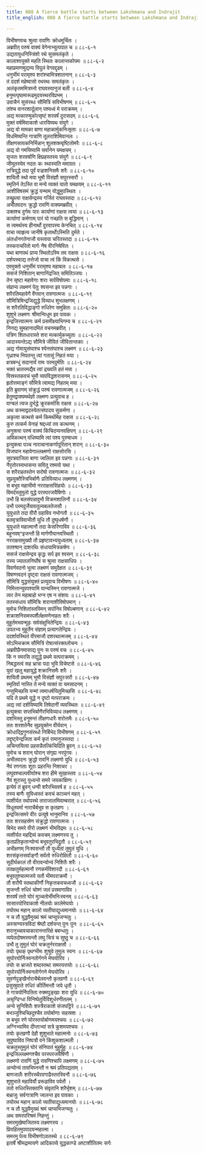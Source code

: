 ```yaml
---
title: 088 A fierce battle starts between Lakshmana and Indrajit
title_english: 088 A fierce battle starts between Lakshmana and Indrajit

---
```


<div class="audioEmbed"  caption="श्रीराम-हरिसीताराममूर्ति-घनपाठिभ्यां वचनम्" src="https://archive.org/download/Ramayana-recitation-Sriram-harisItArAmamUrti-Ghanapaati-v2/Kanda_6/Kanda_6_YK-088-A_fierce_battle_starts_between_Lakshmana_and_Indrajit_0.mp3"></div>

विभीषणवचः श्रुत्वा रावणिः क्रोधमूर्चितः ।  
अब्रवीत् परुषं वाक्यं वेगेनाभ्युत्पपात च ॥ ८८-६-१  
उद्यतायुधनिस्त्रिंशो रथे सुसमलंकृते ।  
कालाश्वयुक्ते महति स्थितः कालान्तकोपमः ॥ ८८-६-२  
महाप्रमाणमुद्यम्य विपुलं वेगवद्दृढम् ।  
धनुर्भीमं परामृश्य शरांश्चामित्रशातनान् ॥ ८८-६-३  
तं ददर्श महेष्वासो रथस्थः समलंकृतः ।  
अलंकृतममित्रघ्नो राघवस्यानुजं बली ॥ ८८-६-४  
हनुमत्पृष्ठमारूढमुदयस्थरविप्रभम् ।  
उवाचैनं सुसंरब्धः सौमित्रिं सविभीषणम् ॥ ८८-६-५  
तांश्च वानरशार्दूलान् पश्यध्वं मे पराक्रमम् ।  
अद्य मत्कारुमुकोत्सृष्टं शरवर्षं दुरासदम् ॥ ८८-६-६  
मुक्तं वर्षमिवाकाशे धारयिष्यथ संयुगे ।  
अद्य वो मामका बाणा महाकार्मुकनिःसृताः ॥ ८८-६-७  
विधमिष्यन्ति गात्राणि तूलराशिमिवानलः ।  
तीक्षणसायकनिर्भिन्नान् शूलशक्त्यृष्टितोमरैः ॥ ८८-६-८  
अद्य वो गमयिष्यामि सर्वानेन यमक्षयम् ।  
सृजतः शरवर्षाणि क्षिप्रहस्तस्य संयुगे ॥ ८८-६-९  
जीमूतस्येव नदतः कः स्थास्यति ममाग्रतः ।  
रात्रियुद्धे तदा पूर्वं वज्राशनिसमैः शरैः ॥ ८८-६-१०  
शायितौ स्थो मया भूमौ विसंज्ञौ सपुरस्सरौ ।  
स्मृतिर्न तेऽस्ति वा मन्ये व्यक्तं यातो यमक्षयम् ॥ ८८-६-११  
आशीविषसमं क्रुद्धं यन्माम् योद्धुमुपस्थितः ।  
तच्छ्रुत्वा राक्षसेन्द्रस्य गर्जितं राघवस्तदा ॥ ८८-६-१२  
अभीतवदनः क्रुद्धो रावणिं वाक्यमब्रवीत् ।  
उक्तश्च दुर्गमः पारः कार्याणां राक्षस त्वया ॥ ८८-६-१३  
कार्याणां कर्मणाम् पारं यो गच्छति स बुद्धिमान् ।  
स त्वमर्थस्य हीनार्थो दुरवापस्य केनचित् ॥ ८८-६-१४  
वाचा व्याहृत्य जानीषे कृतार्थोऽस्मिति दुर्मते ।  
अंतर्धानगतेनाजौ यस्त्वया चरितस्तदा ॥ ८८-६-१५  
तस्कराचरितो मार्गः नैष वीरनिषेवितः ।  
यथा बाणपथं प्राप्य स्थितोऽस्मि तव राक्षस ॥ ८८-६-१६  
दर्शयस्वाद्य तत्तेजो वाचा त्वं किं विकत्थसे ।  
एवमुक्तो धनुर्भीमं परामृश्य महाबलः ॥ ८८-६-१७  
ससर्ज निशितान् बाणानिंद्रजित् समितिञ्जयः ।  
तेन सृष्टा महावेगाः शराः सर्पविषोपमाः ॥ ८८-६-१८  
संप्राप्य लक्ष्मणं पेतुः श्वसन्त इव पन्नगाः ।  
शरैरतिमहावेगै र्वेगवान् रावणात्मजः ॥ ८८-६-१९  
सौमित्रिमिन्द्रजिद्युद्धे विव्याध शुभलक्षणम् ।  
स शरैरतिविद्धाङ्गो रुधिरेण समुक्षितः ॥ ८८-६-२०  
शुशुभे लक्ष्मणः श्रीमान्विधूम इव पावकः ।  
इन्द्रजित्त्वात्मनः कर्म प्रसमीक्ष्याभिगम्य च ॥ ८८-६-२१  
निनद्य सुमहानादमितं वचनमब्रवीत् ।  
पत्रिण शितधारास्ते शरा मत्कार्मुकच्युताः ॥ ८८-६-२२  
आदास्यन्तेऽद्य सौमित्रे जीवितं जीवितान्तकाः ।  
अद्य गोमायुसंघाश्च श्येनसंघाश्च लक्ष्मण ॥ ८८-६-२३  
गृध्राश्च निपतन्तु त्वां गतासुं निहतं मया ।  
क्षत्रबन्धुं सदानार्यं रामः परमदुर्मतिः ॥ ८८-६-२४  
भक्तं भ्रातरमद्यैव त्वां द्रख्यति हतं मया ।  
विस्रस्तकवचं भूमौ व्यपविद्धशरासनम् ॥ ८८-६-२५  
हृतोत्तमाङ्गं सौमित्रे त्वामद्य निहतम् मया ।  
इति ब्रुवाणम् संक्रुद्धं परुषं रावणात्मजम् ॥ ८८-६-२६  
हेतुमद्वाक्यमर्थज्ञो लक्ष्मणः प्रत्युवाच ह ।  
वाग्बलं त्यज दुर्भद्धे क्रूरकर्मासि राक्षस ॥ ८८-६-२७  
अथ कस्माद्वदस्येतत्संपादय सुकर्मणा ।  
अकृत्वा कत्थसे कर्म किमर्थमिह राक्षस ॥ ८८-६-२८  
कुरु तत्कर्म येनाहं श्रद्दध्यां तव कत्थनम् ।  
अनुक्त्वा परुषं वाक्यं किंचिदप्यनवक्षिपन् ॥ ८८-६-२९  
अविकत्थन् वधिष्यामि त्वां पश्य पुरुषाधम ।  
इत्युक्त्वा पञ्च नाराचानाकर्णापूरितान् शरान् ॥ ८८-६-३०  
विजघान महावेगाल्लक्ष्मणो राक्षसोरसि ।  
सुपत्रवाजिता बाणा ज्वलिता इव पन्नगाः ॥ ८८-६-३१  
नैरृतोरस्यभासन्त सवितू रश्मयो यथा ।  
स शरैराहतस्तेन सरोषो रावणात्मजः ॥ ८८-६-३२  
सुप्रयुक्तैस्त्रिभिर्बाणैः प्रतिविव्याध लक्ष्मणम् ।  
स बभूव महाभीमो नरराक्षससिंहयोः ॥ ८८-६-३३  
विमर्दस्तुमुलो युद्धे परस्परजयैषिणोः ।  
उभौ हि बलसंपन्नावुभौ विक्रमशालिनौ ॥ ८८-६-३४  
उभौ परमदुर्जेयावतुल्यबलतेजसौ ।  
युयुधाते तदा वीरौ ग्रहाविव नभोगतौ ॥ ८८-६-३५  
बलवृत्राविवाभीतौ युधि तौ दुष्पृधर्षणौ ।  
युयुधाते महात्मानौ तदा केसरिणाविव ॥ ८८-६-३६  
बहूनवष्^इजन्तौ हि मार्गणौघानवस्थितौ ।  
नरराक्षसमुख्यौ तौ प्रहृष्टावभ्ययुध्यताम् ॥ ८८-६-३७  
ततश्श्रान् दाशरथिः संधायामित्रकर्षणः ।  
ससर्ज राक्षसेन्द्रय कृद्धः सर्प इव श्वसन् ॥ ८८-६-३८  
तस्य ज्यातलनिर्घोषं स श्रुत्वा राक्षसाधिपः ।  
विवर्णवदनो भूत्वा लक्ष्मणं समुदैक्षत ॥ ८८-६-३९  
विषण्णवदनं दृष्ट्वा राक्षसं रावणात्मजम् ।  
सौमित्रिं युद्धसंयुक्तं प्रत्युवाच विभीषणः ॥ ८८-६-४०  
निमित्तान्युपपश्यामि यान्यस्मिन् रावणात्मजे ।  
त्वर तेन महाबाहो भग्न एष न संशयः ॥ ८८-६-४१  
ततस्संधाय सौमित्रिः शरानाशीविषोपमान् ।  
मुमोच निशितांस्तस्मिन् सर्पानिव विषोल्बणान् ॥ ८८-६-४२  
शक्राशनिसमस्पर्शैर्लक्षमणेनाहतः शरैः ।  
मुहूर्तमभवन्मूढः सर्वसंक्षुभितेन्द्रियः ॥ ८८-६-४३  
उपलभ्य मुहूर्तेन संज्ञाम् प्रत्यागतेन्द्रियः ।  
ददर्शावस्थितं वीरमाजौ दशरथात्मजम् ॥ ८८-६-४४  
सोऽभिचक्राम सौमित्रिं रोषात्संरक्तलोचनः ।  
अब्रवीछैनमासाद्य पुनः स परुषं वचः ॥ ८८-६-४५  
किं न स्मरसि तद्युद्धे प्रथमे यत्पराक्रमम् ।  
निबद्धस्त्वं सह भ्रात्रा यदा भुवि विचेष्टसे ॥ ८८-६-४६  
युवां खलु महायुद्धे शक्रानिसमैः शरैः ।  
शायितौ प्रथमम् भूमौ विसंज्ञौ सपुरःसरौ ॥ ८८-६-४७  
स्मृतिर्वा नास्ति ते मन्ये व्यक्तं वा यमसादनम् ।  
गन्तुमिच्छसि यन्मां त्वमाधर्षयितुमिच्छसि ॥ ८८-६-४८  
यदि ते प्रथमे युद्धे न दृष्टो मत्पराक्रमः ।  
अद्य त्वां दर्शयिष्यामि तिषेदानीं व्यवस्थितः ॥ ८८-६-४९  
इत्युक्त्वा सप्तभिर्बाणैरभिविव्याध लक्ष्मणम् ।  
दशभिस्तु हनूमन्तं तीक्षणधारैः शरोत्तमैः ॥ ८८-६-५०  
ततः शरशतेनैव सुप्रयुक्तेन वीर्यवान् ।  
क्रोधाद्द्विगुणसंरब्धो निर्बिभेद विभीषणम् ॥ ८८-६-५१  
तद्दृष्ट्वेन्द्रजिता कर्म कृतं रामानुजस्तदा ।  
अचिन्तयित्वा प्रहसन्नैतत्किंचिदिति ब्रुवन् ॥ ८८-६-५२  
मुमोच च शरान् घोरान् संगृह्य नरपुंगवः ।  
अभीतवदनः क्रुद्धो रावनिं लक्ष्मणो युधि ॥ ८८-६-५३  
नैवं रणगताः शूराः प्रहरन्ति निशाचर ।  
लघुवश्चाल्पवीर्याश्च शरा हीमे सुखास्तव ॥ ८८-६-५४  
नैवं शूरास्तु युध्यन्ते समरे जयकांक्षिणः ।  
इत्येवं तं ब्रुवन् धन्वी शरैरभिववर्ष ह ॥ ८८-६-५५  
तस्य बाणैः सुविध्वस्तं कवचं काञ्चनं महत् ।  
व्यशीर्यत रथोपस्थे ताराजालमिवाम्बरात् ॥ ८८-६-५६  
विधूतवर्मा नाराचैर्बभूव स कृतव्रणः ।  
इन्द्रजित्समरे वीरः प्रत्यूषे भानुमानिव ॥ ८८-६-५७  
ततः शरसहस्रेण संक्रुद्धो रावणात्मजः ।  
बिभेद समरे वीरो लक्ष्मणं भीमविद्रमः ॥ ८८-६-५८  
व्यशीर्यत महद्दिव्यं कवचम् लक्ष्मणस्य तु ।  
कृतप्रतिकृतान्योन्यं बभूवतुरभिद्रुतौ ॥ ८८-६-५९  
अभीक्षणम् निःश्वसन्तौ तौ युध्येतां तुमुलं युधि ।  
शरसंकृत्तसर्वाङ्गौ सर्वतो रुधिरोक्षितौ ॥ ८८-६-६०  
सुदीर्घकालं तौ वीरावन्योन्यं निशितैः शरैः ।  
ततक्षतुर्महत्मानौ रणकर्मविशारदौ ॥ ८८-६-६१  
बभूवतुश्चात्मजये यतौ भीमपराक्रमौ ।  
तौ शरौघै स्तथाकीर्णौ निकृत्तकवचध्वजौ ॥ ८८-६-६२  
सृजन्तौ रुधिरं चोष्णं जलं प्रस्रवणाविव ।  
शरवर्षं ततो घोरं मुञ्चतोर्भीमनिःस्वनम् ॥ ८८-६-६३  
सासारयोरिवाकाशे नीलयोः कालेमेघयोः ।  
तयोरथ महान् कालो व्यतीयाद्युध्यमानयोः ॥ ८८-६-६४  
न च तौ युद्धवैमुख्यं श्रमं चाप्युपजग्मतुः ।  
अस्त्राण्यस्त्रविदां श्रेष्ठौ दर्शयन्त् पुनः पुनः ॥ ८८-६-६५  
शरानुच्चावचाकारानन्तरिक्षे बबन्धतुः ।  
व्यपेतदोषमस्यन्तौ लघु चित्रं च सुष्ठु च ॥ ८८-६-६६  
उभौ तु तुमुलं घोरं चक्रतुर्नरराक्षसौ ।  
तयोः पृथक् पृथग्भीमः शुश्रुवे तुमुलः स्वनः ॥ ८८-६-६७  
सुघोरयोर्निःस्वनतोर्गगने मेघयोरिव ।  
तयोः स भ्राजते शब्दस्तथा समरयत्तयोः ॥ ८८-६-६८  
सुघोरयोर्निःस्वनतोर्गगने मेघयोरिव ।  
सुवर्णपुङ्खैर्नाराचैर्बलवन्तौ कृतव्रणौ ॥ ८८-६-६९  
प्रसुस्रुवाते रुधिरं कीर्तिमन्तौ जये धृतौ ।  
ते गात्रयोर्निपतिता रुक्मपुङ्खाः शरा युधि ॥ ८८-६-७०  
असृग्दिग्धा विनिष्पेतुर्विविशुर्धरणीतलम् ।  
अन्ये सुनिशितैः शस्त्रैराकाशे संजघट्टिरे ॥ ८८-६-७१  
बभञ्जुश्चिच्छिदुश्चैव तयोर्बाणाः सहस्रशः ।  
स बभूव रणे घोरस्तयोर्बाणमयश्चयः ॥ ८८-६-७२  
अग्निभ्यामिव दीप्ताभ्यां सत्रे कुशमयश्चयः ।  
तयोः कृतव्रणौ देहौ शुशुभाते महात्मनोः ॥ ८८-६-७३  
सुपुष्पाविव निष्पत्रौ वने किंशुकशाल्मली ।  
चक्रतुस्तुमुलं घोरं संनिपातं मुहुर्मुहुः ॥ ८८-६-७४  
इन्द्रजिल्लक्ष्मणश्चैव परस्परजयैषिणौ ।  
लक्ष्मणो रावणिं युद्धे रावणिश्चापि लक्ष्मणम् ॥ ८८-६-७५  
अन्योन्यं तावभिघ्नन्तौ न श्रमं प्रतिपद्यताम् ।  
बाणजालैः शरीरस्थैरवगाढैस्तरस्विनौ ॥ ८८-६-७६  
शुशुभाते महाविर्यौ प्ररूढाविव पर्वतौ ।  
ततो रुधिरस्तिक्तानि संवृतानि शरैर्भृशम् ॥ ८८-६-७७  
बभ्राजुः सर्वगात्राणि ज्वलन्त इव पावकाः ।  
तयोरथ महान् कालो व्यतीयाद्युध्यमानयोः ॥ ८८-६-७८  
न च तौ युद्धवैमुख्यं श्रमं चाप्यभिजग्मतुः ।  
अथ समरपरिश्रमं निहन्तुं ।  
समरमुखेष्वजितस्य लक्ष्मणस्य ।  
प्रियहितमुपपादयन्महात्मा ।  
समरमु पेत्य विभीषणोऽवतस्थे ॥ ८८-६-७९  
इतार्षे श्रीमद्रामायणे आदिकाव्ये युद्धकाण्डे अष्टाशीतितमः सर्गः